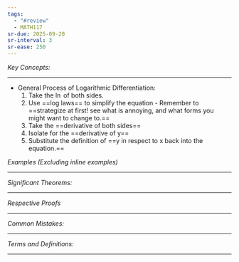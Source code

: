 ```yaml
---
tags:
  - "#review"
  - MATH117
sr-due: 2025-09-20
sr-interval: 3
sr-ease: 250
---
```

*Key Concepts:*
___

- General Process of Logarithmic Differentiation:
	1. Take the $\ln$ of both sides.
	2. Use ==log laws== to simplify the equation - Remember to ==strategize at first! see what is annoying, and what forms you might want to change to.==
	3. Take the ==derivative of both sides==
	4. Isolate for the ==derivative of y==
	5. Substitute the definition of ==y in respect to x back into the equation.==

*Examples (Excluding inline examples)* 
___

*Significant Theorems:*
___

*Respective Proofs*
___

*Common Mistakes:*
___

*Terms and Definitions:*
___

